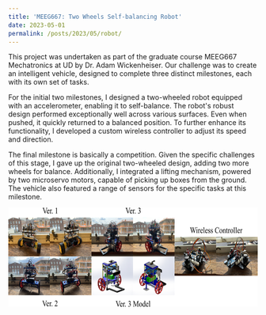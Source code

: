 ```yaml
---
title: 'MEEG667: Two Wheels Self-balancing Robot'
date: 2023-05-01
permalink: /posts/2023/05/robot/
---
```


This project was undertaken as part of the graduate course MEEG667 Mechatronics at UD by Dr. Adam Wickenheiser. Our challenge was to create an intelligent vehicle, designed to complete three distinct milestones, each with its own set of tasks.

For the initial two milestones, I designed a two-wheeled robot equipped with an accelerometer, enabling it to self-balance. The robot's robust design performed exceptionally well across various surfaces. Even when pushed, it quickly returned to a balanced position. To further enhance its functionality, I developed a custom wireless controller to adjust its speed and direction.

The final milestone is basically a competition. Given the specific challenges of this stage, I gave up the original two-wheeled design, adding two more wheels for balance. Additionally, I integrated a lifting mechanism, powered by two microservo motors, capable of picking up boxes from the ground. The vehicle also featured a range of sensors for the specific tasks at this milestone.

<div style="display: flex; align-items: center;">
  <img src='/images/robot.png' style="height: 200px;">
</div>
